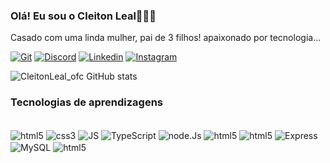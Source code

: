 ### Olá! Eu sou o Cleiton Leal🖖🏿🤓
Casado com uma linda mulher, pai de 3 filhos! apaixonado por tecnologia...

[![Git](https://img.shields.io/badge/GitHub-100000?style=for-the-badge&logo=github&logoColor=white)](https://github.com/CleitonLealbb) [![Discord](https://img.shields.io/badge/Discord-7289DA?style=for-the-badge&logo=discord&logoColor=white)](https://github.com/CleitonLealbb) [![Linkedin](https://img.shields.io/badge/LinkedIn-0077B5?style=for-the-badge&logo=linkedin&logoColor=white)](https://www.linkedin.com/in/cleiton-l-189062123/) [![Instagram](https://img.shields.io/badge/Instagram-E4405F?style=for-the-badge&logo=instagram&logoColor=white)](https://www.instagram.com/cleitonleal_ofc/)

![CleitonLeal_ofc GitHub stats](https://github-readme-stats.vercel.app/api?username=CleitonLealbb&show_icons=true&theme=transparent)

### Tecnologias de aprendizagens   
<div style="display: inline_block"><br/> 
    <img align="center" alt="html5" src="https://img.shields.io/badge/HTML5-E34F26?style=for-the-badge&logo=html5&logoColor=white">
    <img align="center" alt="css3" src="https://img.shields.io/badge/CSS3-1572B6?style=for-the-badge&logo=css3&logoColor=white">
    <img align="center" alt="JS" src="https://img.shields.io/badge/JavaScript-F7DF1E?style=for-the-badge&logo=javascript&logoColor=black"> 
    <img align="center" alt="TypeScript" src="https://img.shields.io/badge/TypeScript-007ACC?style=for-the-badge&logo=typescript&logoColor=white">
    <img align="center" alt="node.Js" src="https://img.shields.io/badge/Node.js-43853D?style=for-the-badge&logo=node.js&logoColor=white">
    <img align="center" alt="html5" src="https://img.shields.io/badge/Redux-593D88?style=for-the-badge&logo=redux&logoColor=white">
    <img align="center" alt="html5" src="https://img.shields.io/badge/React-20232A?style=for-the-badge&logo=react&logoColor=61DAFB">
    <img align="center" alt="Express" src="https://img.shields.io/badge/Express.js-404D59?style=for-the-badge">
    <img align="center" alt="MySQL" src="https://img.shields.io/badge/MySQL-00000F?style=for-the-badge&logo=mysql&logoColor=white">
    <img align="center" alt="html5" src="https://img.shields.io/badge/MongoDB-4EA94B?style=for-the-badge&logo=mongodb&logoColor=white">
</div>



